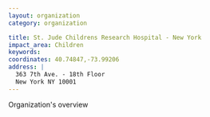 ```yaml
---
layout: organization
category: organization

title: St. Jude Childrens Research Hospital - New York
impact_area: Children
keywords: 
coordinates: 40.74847,-73.99206
address: |
  363 7th Ave. - 18th Floor
  New York NY 10001
---
```

Organization's overview

